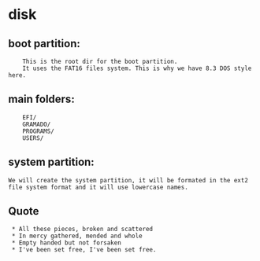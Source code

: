 # disk

## boot partition:

```
    This is the root dir for the boot partition.
    It uses the FAT16 files system. This is why we have 8.3 DOS style here.
```

## main folders:

```
    EFI/
    GRAMADO/
    PROGRAMS/
    USERS/
```

## system partition:

    We will create the system partition, it will be formated in the ext2 file system format and it will use lowercase names.

## Quote

```
 * All these pieces, broken and scattered
 * In mercy gathered, mended and whole
 * Empty handed but not forsaken
 * I've been set free, I've been set free.
```
